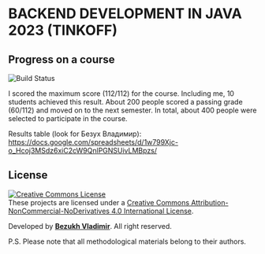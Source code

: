 # BACKEND DEVELOPMENT IN JAVA 2023 (TINKOFF)

## Progress on a course
![Build Status](https://github.com/BezukhVladimir/TINKOFF_JAVA_BACKEND/actions/workflows/build.yml/badge.svg)

I scored the maximum score (112/112) for the course. Including me, 10 students achieved this result. About 200 people scored a passing grade (60/112) and moved on to the next semester. In total, about 400 people were selected to participate in the course.

Results table (look for Безух Владимир): https://docs.google.com/spreadsheets/d/1w799Xjc-o_Hcoj3MSdz6xiC2cW9QnlPGNSUivLMBpzs/

## License
<a rel="license" href="http://creativecommons.org/licenses/by-nc-nd/4.0/"><img alt="Creative Commons License" style="border-width:0" src="https://i.creativecommons.org/l/by-nc-nd/4.0/88x31.png" /></a><br />These projects are licensed under a <a rel="license" href="http://creativecommons.org/licenses/by-nc-nd/4.0/">Creative Commons Attribution-NonCommercial-NoDerivatives 4.0 International License</a>.

Developed by <b><a href="https://bezukh.wixsite.com/blog">Bezukh Vladimir</a></b>. All right reserved.

P.S.
Please note that all methodological materials belong to their authors.
